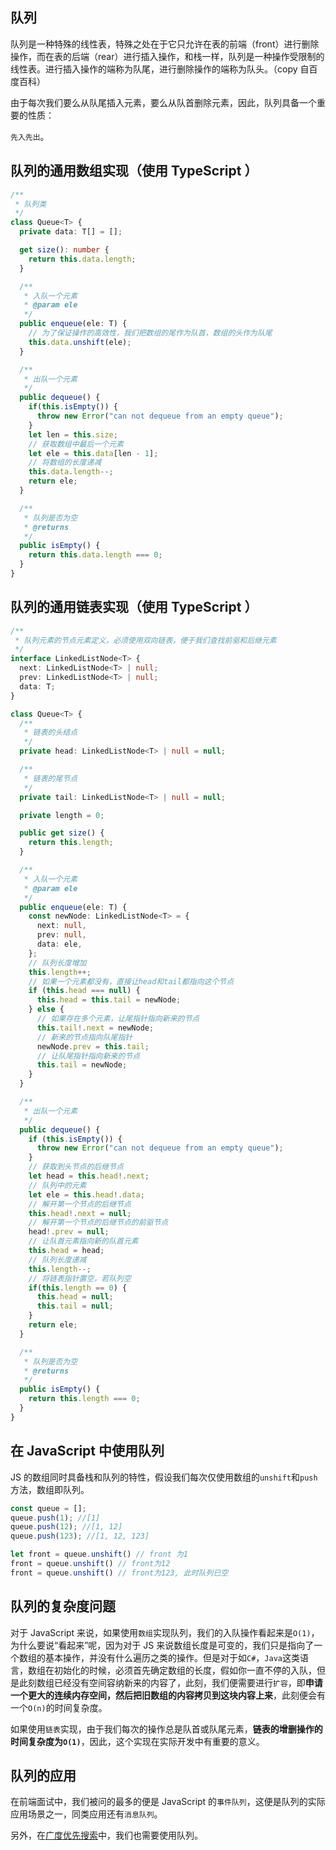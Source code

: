 ## 队列

队列是一种特殊的线性表，特殊之处在于它只允许在表的前端（front）进行删除操作，而在表的后端（rear）进行插入操作，和栈一样，队列是一种操作受限制的线性表。进行插入操作的端称为队尾，进行删除操作的端称为队头。（copy 自百度百科）

由于每次我们要么从队尾插入元素，要么从队首删除元素，因此，队列具备一个重要的性质：

`先入先出`。

## 队列的通用数组实现（使用 TypeScript ）

```TypeScript
/**
 * 队列类
 */
class Queue<T> {
  private data: T[] = [];

  get size(): number {
    return this.data.length;
  }

  /**
   * 入队一个元素
   * @param ele
   */
  public enqueue(ele: T) {
    // 为了保证操作的高效性，我们把数组的尾作为队首，数组的头作为队尾
    this.data.unshift(ele);
  }

  /**
   * 出队一个元素
   */
  public dequeue() {
    if(this.isEmpty()) {
      throw new Error("can not dequeue from an empty queue");
    }
    let len = this.size;
    // 获取数组中最后一个元素
    let ele = this.data[len - 1];
    // 将数组的长度递减
    this.data.length--;
    return ele;
  }

  /**
   * 队列是否为空
   * @returns
   */
  public isEmpty() {
    return this.data.length === 0;
  }
}
```

## 队列的通用链表实现（使用 TypeScript ）

```TypeScript
/**
 * 队列元素的节点元素定义，必须使用双向链表，便于我们查找前驱和后继元素
 */
interface LinkedListNode<T> {
  next: LinkedListNode<T> | null;
  prev: LinkedListNode<T> | null;
  data: T;
}

class Queue<T> {
  /**
   * 链表的头结点
   */
  private head: LinkedListNode<T> | null = null;

  /**
   * 链表的尾节点
   */
  private tail: LinkedListNode<T> | null = null;

  private length = 0;

  public get size() {
    return this.length;
  }

  /**
   * 入队一个元素
   * @param ele
   */
  public enqueue(ele: T) {
    const newNode: LinkedListNode<T> = {
      next: null,
      prev: null,
      data: ele,
    };
    // 队列长度增加
    this.length++;
    // 如果一个元素都没有，直接让head和tail都指向这个节点
    if (this.head === null) {
      this.head = this.tail = newNode;
    } else {
      // 如果存在多个元素，让尾指针指向新来的节点
      this.tail!.next = newNode;
      // 新来的节点指向队尾指针
      newNode.prev = this.tail;
      // 让队尾指针指向新来的节点
      this.tail = newNode;
    }
  }

  /**
   * 出队一个元素
   */
  public dequeue() {
    if (this.isEmpty()) {
      throw new Error("can not dequeue from an empty queue");
    }
    // 获取到头节点的后继节点
    let head = this.head!.next;
    // 队列中的元素
    let ele = this.head!.data;
    // 解开第一个节点的后继节点
    this.head!.next = null;
    // 解开第一个节点的后继节点的前驱节点
    head!.prev = null;
    // 让队首元素指向新的队首元素
    this.head = head;
    // 队列长度递减
    this.length--;
    // 将链表指针置空，若队列空
    if(this.length == 0) {
      this.head = null;
      this.tail = null;
    }
    return ele;
  }

  /**
   * 队列是否为空
   * @returns
   */
  public isEmpty() {
    return this.length === 0;
  }
}
```

## 在 JavaScript 中使用队列

JS 的数组同时具备栈和队列的特性，假设我们每次仅使用数组的`unshift`和`push`方法，数组即队列。

```JavaScript
const queue = [];
queue.push(1); //[1]
queue.push(12); //[1, 12]
queue.push(123); //[1, 12, 123]

let front = queue.unshift() // front 为1
front = queue.unshift() // front为12
front = queue.unshift() // front为123, 此时队列已空
```

## 队列的复杂度问题

对于 JavaScript 来说，如果使用`数组`实现队列，我们的入队操作看起来是`O(1)`，为什么要说“看起来”呢，因为对于 JS 来说数组长度是可变的，我们只是指向了一个数组的基本操作，并没有什么遍历之类的操作。但是对于如`C#`，`Java`这类语言，数组在初始化的时候，必须首先确定数组的长度，假如你一直不停的入队，但是此刻数组已经没有空间容纳新来的内容了，此刻，我们便需要进行`扩容`，即**申请一个更大的连续内存空间，然后把旧数组的内容拷贝到这块内容上来**，此刻便会有一个`O(n)`的时间复杂度。

如果使用`链表`实现，由于我们每次的操作总是队首或队尾元素，**链表的增删操作的时间复杂度为`O(1)`**，因此，这个实现在实际开发中有重要的意义。

## 队列的应用

在前端面试中，我们被问的最多的便是 JavaScript 的`事件队列`，这便是队列的实际应用场景之一，同类应用还有`消息队列`。

另外，在[广度优先搜索](/data-structure/bfs/)中，我们也需要使用队列。
